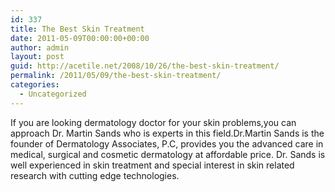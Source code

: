 ```yaml
---
id: 337
title: The Best Skin Treatment
date: 2011-05-09T00:00:00+00:00
author: admin
layout: post
guid: http://acetile.net/2008/10/26/the-best-skin-treatment/
permalink: /2011/05/09/the-best-skin-treatment/
categories:
  - Uncategorized
---
```

If you are looking dermatology doctor for your skin problems,you can approach Dr. Martin Sands who is experts in this field.Dr.Martin Sands is the founder of Dermatology Associates, P.C, provides you the advanced care in medical, surgical and cosmetic dermatology at affordable price. Dr. Sands is well experienced in skin treatment and special interest in skin related research with cutting edge technologies.